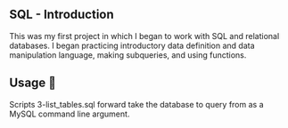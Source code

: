 ## SQL - Introduction

This was my first project in which I began to work with SQL and relational databases. I began practicing introductory data definition and data manipulation language, making subqueries, and using functions.

## Usage 🐬

Scripts 3-list_tables.sql forward take the database to query from as a MySQL command line argument.